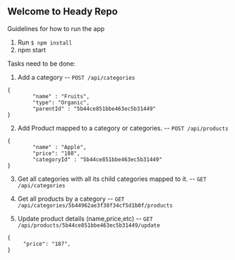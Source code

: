 Welcome to Heady Repo
-------------------------------
Guidelines for how to run the app

1. Run `$ npm install`
2. npm start

Tasks need to be done:

1. Add a category -- `POST /api/categories`

```
{
    	"name" : "Fruits",
    	"type": "Organic",
    	"parentId" : "5b44ce851bbe463ec5b31449"
}
```

2. Add Product mapped to a category or categories. -- `POST /api/products`

```
{
    	"name" : "Apple",
    	"price": "188",
    	"categoryId" : "5b44ce851bbe463ec5b31449"
}
```

3. Get all categories with all its child categories mapped to it. -- `GET /api/categories`

4. Get all products by a category -- `GET /api/categories/5b44962ae3f38f34cf5d1b0f/products`

5. Update product details (name,price,etc) -- `GET /api/products/5b44ce851bbe463ec5b31449/update`

```
{
	 "price": "187",
}
```